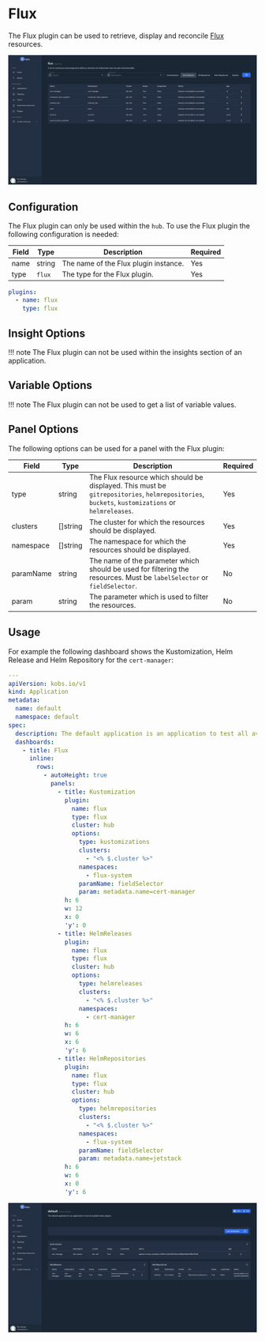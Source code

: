 # Flux

The Flux plugin can be used to retrieve, display and reconcile [Flux](https://fluxcd.io) resources.

![Flux](assets/flux.png)

## Configuration

The Flux plugin can only be used within the `hub`. To use the Flux plugin the following configuration is needed:

| Field | Type | Description | Required |
| ----- | ---- | ----------- | -------- |
| name | string | The name of the Flux plugin instance. | Yes |
| type | `flux` | The type for the Flux plugin. | Yes |

```yaml
plugins:
  - name: flux
    type: flux
```

## Insight Options

!!! note
    The Flux plugin can not be used within the insights section of an application.

## Variable Options

!!! note
    The Flux plugin can not be used to get a list of variable values.

## Panel Options

The following options can be used for a panel with the Flux plugin:

| Field | Type | Description | Required |
| ----- | ---- | ----------- | -------- |
| type | string | The Flux resource which should be displayed. This must be `gitrepositories`, `helmrepositories`, `buckets`, `kustomizations` or `helmreleases`. | Yes |
| clusters | []string | The cluster for which the resources should be displayed. | Yes |
| namespace | []string | The namespace for which the resources should be displayed. | Yes |
| paramName | string | The name of the parameter which should be used for filtering the resources. Must be `labelSelector` or `fieldSelector`. | No |
| param | string | The parameter which is used to filter the resources. | No |

## Usage

For example the following dashboard shows the Kustomization, Helm Release and Helm Repository for the `cert-manager`:

```yaml
---
apiVersion: kobs.io/v1
kind: Application
metadata:
  name: default
  namespace: default
spec:
  description: The default application is an application to test all available kobs plugins.
  dashboards:
    - title: Flux
      inline:
        rows:
          - autoHeight: true
            panels:
              - title: Kustomization
                plugin:
                  name: flux
                  type: flux
                  cluster: hub
                  options:
                    type: kustomizations
                    clusters:
                      - "<% $.cluster %>"
                    namespaces:
                      - flux-system
                    paramName: fieldSelector
                    param: metadata.name=cert-manager
                h: 6
                w: 12
                x: 0
                'y': 0
              - title: HelmReleases
                plugin:
                  name: flux
                  type: flux
                  cluster: hub
                  options:
                    type: helmreleases
                    clusters:
                      - "<% $.cluster %>"
                    namespaces:
                      - cert-manager
                h: 6
                w: 6
                x: 6
                'y': 6
              - title: HelmRepositories
                plugin:
                  name: flux
                  type: flux
                  cluster: hub
                  options:
                    type: helmrepositories
                    clusters:
                      - "<% $.cluster %>"
                    namespaces:
                      - flux-system
                    paramName: fieldSelector
                    param: metadata.name=jetstack
                h: 6
                w: 6
                x: 0
                'y': 6
```

![Example 1](assets/flux-example-1.png)
